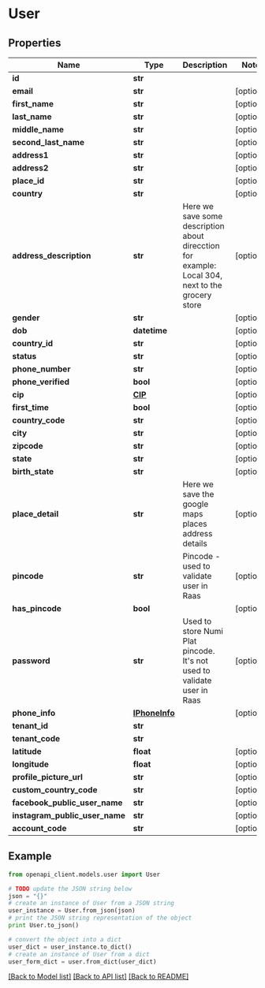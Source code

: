 # User


## Properties
Name | Type | Description | Notes
------------ | ------------- | ------------- | -------------
**id** | **str** |  | 
**email** | **str** |  | [optional] 
**first_name** | **str** |  | [optional] 
**last_name** | **str** |  | [optional] 
**middle_name** | **str** |  | [optional] 
**second_last_name** | **str** |  | [optional] 
**address1** | **str** |  | [optional] 
**address2** | **str** |  | [optional] 
**place_id** | **str** |  | [optional] 
**country** | **str** |  | [optional] 
**address_description** | **str** | Here we save some description about direcction for example: Local 304, next to the grocery store | [optional] 
**gender** | **str** |  | [optional] 
**dob** | **datetime** |  | [optional] 
**country_id** | **str** |  | [optional] 
**status** | **str** |  | [optional] 
**phone_number** | **str** |  | [optional] 
**phone_verified** | **bool** |  | [optional] 
**cip** | [**CIP**](CIP.md) |  | [optional] 
**first_time** | **bool** |  | [optional] 
**country_code** | **str** |  | [optional] 
**city** | **str** |  | [optional] 
**zipcode** | **str** |  | [optional] 
**state** | **str** |  | [optional] 
**birth_state** | **str** |  | [optional] 
**place_detail** | **str** | Here we save the google maps places address details | [optional] 
**pincode** | **str** | Pincode - used to validate user in Raas | [optional] 
**has_pincode** | **bool** |  | [optional] 
**password** | **str** | Used to store Numi Plat pincode. It&#39;s not used to validate  user in Raas | [optional] 
**phone_info** | [**IPhoneInfo**](IPhoneInfo.md) |  | [optional] 
**tenant_id** | **str** |  | 
**tenant_code** | **str** |  | 
**latitude** | **float** |  | [optional] 
**longitude** | **float** |  | [optional] 
**profile_picture_url** | **str** |  | [optional] 
**custom_country_code** | **str** |  | [optional] 
**facebook_public_user_name** | **str** |  | [optional] 
**instagram_public_user_name** | **str** |  | [optional] 
**account_code** | **str** |  | [optional] 

## Example

```python
from openapi_client.models.user import User

# TODO update the JSON string below
json = "{}"
# create an instance of User from a JSON string
user_instance = User.from_json(json)
# print the JSON string representation of the object
print User.to_json()

# convert the object into a dict
user_dict = user_instance.to_dict()
# create an instance of User from a dict
user_form_dict = user.from_dict(user_dict)
```
[[Back to Model list]](../README.md#documentation-for-models) [[Back to API list]](../README.md#documentation-for-api-endpoints) [[Back to README]](../README.md)


